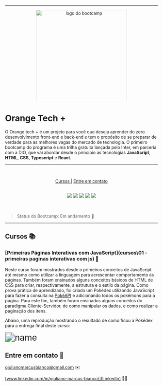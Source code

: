 

---

<p align="center">
      <img src="https://hermes.dio.me/tracks/59417914-c4ce-4bf8-b802-f1c1985a07fa.png" alt="logo do bootcamp" width="300">



# **Orange Tech +**

O Orange tech + é um projeto para você que deseja aprender do zero desenvolvimento front-end e back-end e tem o propósito de se preparar de verdade para as melhores vagas do mercado de tecnologia. O primeiro bootcamp do programa é uma trilha gratuita lançada pelo Inter, em parceria com a DIO, que vai abordar desde o princípio as tecnologias **JavaScript**, **HTML**, **CSS**, **Typescript** e **React**. 

<hr>
<br>
<p align="center">
  <a href ="#cursos"> Cursos </a>  |   
  <a href ="#contato"> Entre em contato </a>
</p>
<br>
<section align="center">
 <a href="https://developer.mozilla.org/en-US/docs/Web/HTML"><img src = "https://img.shields.io/badge/html5-%23E34F26.svg?style=for-the-badge&logo=html5&logoColor=white"/></a>
 <a href="https://developer.mozilla.org/en-US/docs/Web/CSS"><img src = "https://img.shields.io/badge/css3-%231572B6.svg?style=for-the-badge&logo=css3&logoColor=white"/></a>
 <a href="https://developer.mozilla.org/en-US/docs/Web/JavaScript"><img src = "https://img.shields.io/badge/javascript-%23323330.svg?style=for-the-badge&logo=javascript&logoColor=%23F7DF1E"/></a>
 <a href="https://www.typescriptlang.org/docs/"><img src = "https://img.shields.io/badge/typescript-%23007ACC.svg?style=for-the-badge&logo=typescript&logoColor=white"/></a>
 <a href="https://legacy.reactjs.org/docs/getting-started.html"><img src = "https://img.shields.io/badge/react-%2320232a.svg?style=for-the-badge&logo=react&logoColor=%2361DAFB"/></a>
</section>

<br>
<br>

> Status do Bootcamp: Em andamento :construction:

------

## **Cursos**  :books: <a id="cursos"></a>



### **[Primeiras Páginas Interativas com JavaScript](cursos\01 - primeiras paginas interativas com js)** :checkered_flag: 

Neste curso foram mostrados desde o primeiros conceitos de JavaScript até mesmo como utilizar a linguagem para acrescentar comportamento às páginas. Também foram ensinados alguns conceitos básicos de HTML de CSS para criar, respectivamente, a estrutura e o estilo da página. Como prova prática de aprendizado, foi criado um Pokédex utilizando JavaScript para fazer a consulta na [PokéAPI](https://pokeapi.co/about) e adicionando todos os pokémons para a página. Para este fim, também foram ensinados alguns conceitos do paradigma Cliente-Servidor, de como manipular os dados, e como realizar a paginação dos itens. 



Abaixo, uma reprodução mostrando o resultado de como ficou a Pokédex para a entrega final deste curso:

<img src="cursos\01 - primeiras paginas interativas com js\08 - dominando o protocolo http e integrando com a pokeapi\assets\img\preview (1).gif" alt="name" style="zoom:200%;" />



## **Entre em contato**	:speech_balloon: <a id="contato"></a>

[giulianomarcusbianco@gmail.com](Email)	:envelope:

[www.linkedin.com/in/giuliano-marcus-bianco/](LinkedIn)	:man_office_worker:

